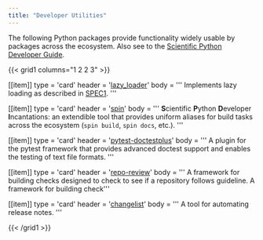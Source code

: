 ```yaml
---
title: "Developer Utilities"
---
```


The following Python packages provide functionality widely usable by packages across the ecosystem.
Also see to the [Scientific Python Developer Guide](https://learn.scientific-python.org/development/).

{{< grid1 columns="1 2 2 3" >}}

[[item]]
type = 'card'
header = '[lazy_loader](https://github.com/scientific-python/lazy_loader/)'
body = '''
Implements lazy loading as described in [SPEC1](https://scientific-python.org/specs/spec-0001/).
'''

[[item]]
type = 'card'
header = '[spin](https://github.com/scientific-python/spin)'
body = '''
**S**cientific **P**ython **D**eveloper **I**ncantations: an extendible tool that
provides uniform aliases for build tasks across the ecosystem (`spin build`, `spin docs`, etc.).
'''

[[item]]
type = 'card'
header = '[pytest-doctestplus](https://github.com/scientific-python/pytest-doctestplus)'
body = '''
A plugin for the pytest framework that provides advanced doctest
support and enables the testing of text file formats.
'''

[[item]]
type = 'card'
header = '[repo-review](https://github.com/scientific-python/repo-review)'
body = '''
A framework for building checks designed to check to see if a repository follows guideline.
A framework for building check'''

[[item]]
type = 'card'
header = '[changelist](https://github.com/scientific-python/changelist/)'
body = '''
A tool for automating release notes.
'''

{{< /grid1 >}}

